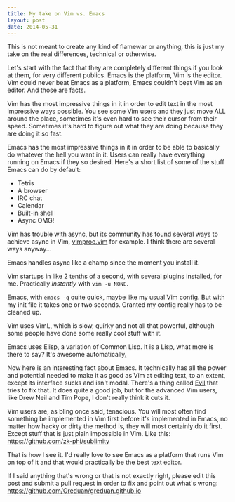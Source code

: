 ```yaml
---
title: My take on Vim vs. Emacs
layout: post
date: 2014-05-31
---
```


This is not meant to create any kind of flamewar or anything, this is just my
take on the real differences, technical or otherwise.

Let's start with the fact that they are completely different things if you look
at them, for very different publics. Emacs is the platform, Vim is the editor.
Vim could never beat Emacs as a platform, Emacs couldn't beat Vim as an editor.
And those are facts.

Vim has the most impressive things in it in order to edit text in the most
impressive ways possible. You see some Vim users and they just move ALL around
the place, sometimes it's even hard to see their cursor from their speed.
Sometimes it's hard to figure out what they are doing because they are doing it
so fast.

Emacs has the most impressive things in it in order to be able to basically do
whatever the hell you want in it. Users can really have everything running on
Emacs if they so desired. Here's a short list of some of the stuff Emacs can do
by default:

- Tetris
- A browser
- IRC chat
- Calendar
- Built-in shell
- Async OMG!

Vim has trouble with async, but its community has found several ways to achieve
async in Vim, [vimproc.vim][vimproc] for example. I think there are several ways
anyway...

[vimproc]: https://github.com/Shougo/vimproc.vim

Emacs handles async like a champ since the moment you install it.

Vim startups in like 2 tenths of a second, with several plugins installed, for
me. Practically *instantly* with `vim -u NONE`.

Emacs, with `emacs -q` quite quick, maybe like my usual Vim config. But with my
init file it takes one or two seconds. Granted my config really has to be
cleaned up.

Vim uses VimL, which is slow, quirky and not all that powerful, although some
people have done some really cool stuff with it.

Emacs uses Elisp, a variation of Common Lisp. It is a Lisp, what more is there
to say? It's awesome automatically[.][clojure]

[clojure]: http://clojure.org/

Now here is an interesting fact about Emacs. It technically has all the power
and potential needed to make it as good as Vim at editing text, to an extent,
except its interface sucks and isn't modal. There's a thing called [Evil][evil]
that tries to fix that. It does quite a good job, but for the advanced Vim
users, like Drew Neil and Tim Pope, I don't really think it cuts it.

[evil]: http://www.emacswiki.org/emacs/Evil

Vim users are, as bling once said, tenacious. You will most often find something
be implemented in Vim first before it's implemented in Emacs, no matter how
hacky or dirty the method is, they will most certainly do it first. Except stuff
that is just plain impossible in Vim. Like this: <https://github.com/zk-phi/sublimity>

That is how I see it. I'd really love to see Emacs as a platform that runs Vim
on top of it and that would practically be the best text editor.

If I said anything that's wrong or that is not exactly right, please edit this
post and submit a pull request in order to fix and point out what's wrong:
<https://github.com/Greduan/greduan.github.io>
